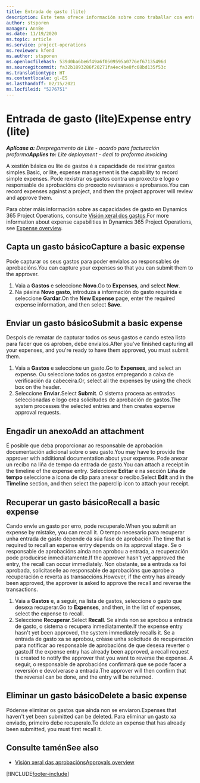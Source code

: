 ```yaml
---
title: Entrada de gasto (lite)
description: Este tema ofrece información sobre como traballar coa entrada de gastos nun despregamento lite.
author: stsporen
manager: AnnBe
ms.date: 11/19/2020
ms.topic: article
ms.service: project-operations
ms.reviewer: kfend
ms.author: stsporen
ms.openlocfilehash: 539d0ba6be6f49a6f0509595a0776ef67135496d
ms.sourcegitcommit: fa32b1893286f20271fa4ec4be8fc68bd135f53c
ms.translationtype: HT
ms.contentlocale: gl-ES
ms.lasthandoff: 02/15/2021
ms.locfileid: "5276751"
---
```

# <a name="expense-entry-lite"></a><span data-ttu-id="80763-103">Entrada de gasto (lite)</span><span class="sxs-lookup"><span data-stu-id="80763-103">Expense entry (lite)</span></span>

<span data-ttu-id="80763-104">_**Aplícase a:** Despregamento de Lite - acordo para facturación proforma_</span><span class="sxs-lookup"><span data-stu-id="80763-104">_**Applies to:** Lite deployment - deal to proforma invoicing_</span></span>

<span data-ttu-id="80763-105">A xestión básica ou lite de gastos é a capacidade de rexistrar gastos simples.</span><span class="sxs-lookup"><span data-stu-id="80763-105">Basic, or lite, expense management is the capability to record simple expenses.</span></span> <span data-ttu-id="80763-106">Pode rexistrar os gastos contra un proxecto e logo o responsable de aprobacións do proxecto revisaraos e aprobaraos.</span><span class="sxs-lookup"><span data-stu-id="80763-106">You can record expenses against a project, and then the project approver will review and approve them.</span></span>

<span data-ttu-id="80763-107">Para obter máis información sobre as capacidades de gasto en Dynamics 365 Project Operations, consulte [Visión xeral dos gastos](expense-overview.md).</span><span class="sxs-lookup"><span data-stu-id="80763-107">For more information about expense capabilities in Dynamics 365 Project Operations, see [Expense overview](expense-overview.md).</span></span>

## <a name="capture-a-basic-expense"></a><span data-ttu-id="80763-108">Capta un gasto básico</span><span class="sxs-lookup"><span data-stu-id="80763-108">Capture a basic expense</span></span>

<span data-ttu-id="80763-109">Pode capturar os seus gastos para poder envialos ao responsables de aprobacións.</span><span class="sxs-lookup"><span data-stu-id="80763-109">You can capture your expenses so that you can submit them to the approver.</span></span>

1. <span data-ttu-id="80763-110">Vaia a **Gastos** e seleccione **Novo**.</span><span class="sxs-lookup"><span data-stu-id="80763-110">Go to **Expenses**, and select **New**.</span></span>
2. <span data-ttu-id="80763-111">Na páxina **Novo gasto**, introduza a información do gasto requirida e seleccione **Gardar**.</span><span class="sxs-lookup"><span data-stu-id="80763-111">On the **New Expense** page, enter the required expense information, and then select **Save**.</span></span>

## <a name="submit-a-basic-expense"></a><span data-ttu-id="80763-112">Enviar un gasto básico</span><span class="sxs-lookup"><span data-stu-id="80763-112">Submit a basic expense</span></span>

<span data-ttu-id="80763-113">Despois de rematar de capturar todos os seus gastos e cando estea listo para facer que os aproben, debe envialos.</span><span class="sxs-lookup"><span data-stu-id="80763-113">After you've finished capturing all your expenses, and you're ready to have them approved, you must submit them.</span></span>

1. <span data-ttu-id="80763-114">Vaia a **Gastos** e seleccione un gasto.</span><span class="sxs-lookup"><span data-stu-id="80763-114">Go to **Expenses**, and select an expense.</span></span> <span data-ttu-id="80763-115">Ou seleccione todos os gastos empregando a caixa de verificación da cabeceira.</span><span class="sxs-lookup"><span data-stu-id="80763-115">Or, select all the expenses by using the check box on the header.</span></span>
2. <span data-ttu-id="80763-116">Seleccione **Enviar**.</span><span class="sxs-lookup"><span data-stu-id="80763-116">Select **Submit**.</span></span> <span data-ttu-id="80763-117">O sistema procesa as entradas seleccionadas e logo crea solicitudes de aprobación de gastos.</span><span class="sxs-lookup"><span data-stu-id="80763-117">The system processes the selected entries and then creates expense approval requests.</span></span>

## <a name="add-an-attachment"></a><span data-ttu-id="80763-118">Engadir un anexo</span><span class="sxs-lookup"><span data-stu-id="80763-118">Add an attachment</span></span>

<span data-ttu-id="80763-119">É posible que deba proporcionar ao responsable de aprobación documentación adicional sobre o seu gasto.</span><span class="sxs-lookup"><span data-stu-id="80763-119">You may have to provide the approver with additional documentation about your expense.</span></span> <span data-ttu-id="80763-120">Pode anexar un recibo na liña de tempo da entrada de gasto.</span><span class="sxs-lookup"><span data-stu-id="80763-120">You can attach a receipt in the timeline of the expense entry.</span></span> <span data-ttu-id="80763-121">Seleccione **Editar** e na sección **Liña de tempo** seleccione a icona de clip para anexar o recibo.</span><span class="sxs-lookup"><span data-stu-id="80763-121">Select **Edit** and in the **Timeline** section, and then select the paperclip icon to attach your receipt.</span></span>

## <a name="recall-a-basic-expense"></a><span data-ttu-id="80763-122">Recuperar un gasto básico</span><span class="sxs-lookup"><span data-stu-id="80763-122">Recall a basic expense</span></span>

<span data-ttu-id="80763-123">Cando envíe un gasto por erro, pode recuperalo.</span><span class="sxs-lookup"><span data-stu-id="80763-123">When you submit an expense by mistake, you can recall it.</span></span> <span data-ttu-id="80763-124">O tempo necesario para recuperar unha entrada de gasto depende da súa fase de aprobación.</span><span class="sxs-lookup"><span data-stu-id="80763-124">The time that is required to recall an expense entry depends on its approval stage.</span></span>  <span data-ttu-id="80763-125">Se o responsable de aprobacións aínda non aprobou a entrada, a recuperación pode producirse inmediatamente.</span><span class="sxs-lookup"><span data-stu-id="80763-125">If the approver hasn't yet approved the entry, the recall can occur immediately.</span></span> <span data-ttu-id="80763-126">Non obstante, se a entrada xa foi aprobada, solicítaselle ao responsable de aprobacións que aprobe a recuperación e reverta as transaccións.</span><span class="sxs-lookup"><span data-stu-id="80763-126">However, if the entry has already been approved, the approver is asked to approve the recall and reverse the transactions.</span></span>

1. <span data-ttu-id="80763-127">Vaia a **Gastos** e, a seguir, na lista de gastos, seleccione o gasto que desexa recuperar.</span><span class="sxs-lookup"><span data-stu-id="80763-127">Go to **Expenses**, and then, in the list of expenses, select the expense to recall.</span></span>
2. <span data-ttu-id="80763-128">Seleccione **Recuperar**.</span><span class="sxs-lookup"><span data-stu-id="80763-128">Select **Recall**.</span></span> <span data-ttu-id="80763-129">Se aínda non se aprobou a entrada de gasto, o sistema o recupera inmediatamente.</span><span class="sxs-lookup"><span data-stu-id="80763-129">If the expense entry hasn't yet been approved, the system immediately recalls it.</span></span> <span data-ttu-id="80763-130">Se a entrada de gasto xa se aprobou, créase unha solicitude de recuperación para notificar ao responsable de aprobacións de que desexa reverter o gasto.</span><span class="sxs-lookup"><span data-stu-id="80763-130">If the expense entry has already been approved, a recall request is created to notify the approver that you want to reverse the expense.</span></span> <span data-ttu-id="80763-131">A seguir, o responsable de aprobacións confirmará que se pode facer a reversión e devolverase a entrada.</span><span class="sxs-lookup"><span data-stu-id="80763-131">The approver will then confirm that the reversal can be done, and the entry will be returned.</span></span>

## <a name="delete-a-basic-expense"></a><span data-ttu-id="80763-132">Eliminar un gasto básico</span><span class="sxs-lookup"><span data-stu-id="80763-132">Delete a basic expense</span></span>

<span data-ttu-id="80763-133">Pódense eliminar os gastos que aínda non se enviaron.</span><span class="sxs-lookup"><span data-stu-id="80763-133">Expenses that haven't yet been submitted can be deleted.</span></span> <span data-ttu-id="80763-134">Para eliminar un gasto xa enviado, primeiro debe recuperalo.</span><span class="sxs-lookup"><span data-stu-id="80763-134">To delete an expense that has already been submitted, you must first recall it.</span></span>

## <a name="see-also"></a><span data-ttu-id="80763-135">Consulte tamén</span><span class="sxs-lookup"><span data-stu-id="80763-135">See also</span></span>

- [<span data-ttu-id="80763-136">Visión xeral das aprobacións</span><span class="sxs-lookup"><span data-stu-id="80763-136">Approvals overview</span></span>](../approvals/approvals-overview.md)


[!INCLUDE[footer-include](../includes/footer-banner.md)]